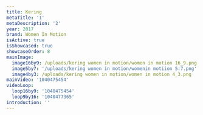 ```yaml
---
title: Kering
metaTitle: '1'
metaDescription: '2'
year: 2017
brand: Women In Motion
isActive: true
isShowcased: true
showcaseOrder: 8
mainImage:
  image16by9: /uploads/kering women in motion/women in motion 16_9.png
  image5by7: '/uploads/kering women in motion/womenin motiion 5:7.png'
  image4by3: /uploads/kering women in motion/women in motion 4_3.png
mainVideo: '1040475454'
videoLoop:
  loop16by9: '1040475454'
  loop9by16: '1040477365'
introduction: ''
---
```


